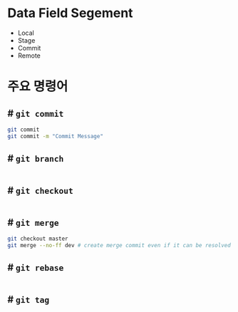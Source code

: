 # Data Field Segement

 - Local
 - Stage
 - Commit
 - Remote

# 주요 명령어

## # `git commit`

```bash
git commit
git commit -m "Commit Message"
```

## # `git branch`

```bash

```

## # `git checkout`

```bash

```

## # `git merge`

```bash
git checkout master
git merge --no-ff dev # create merge commit even if it can be resolved as a fast-forward
```

## # `git rebase`

```bash

```

## # `git tag`

```bash

```